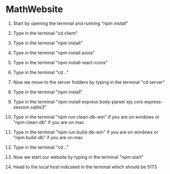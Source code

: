 # MathWebsite

1. Start by opening the terminal and running "npm install"

2. Type in the terminal "cd client"
3. Type in the terminal "npm install"
4. Type in the terminal "npm install axios"
5. Type in the terminal "npm install react-icons"

6. Type in the terminal "cd .."
7. Now we move to the server fodders by typing in the terminal "cd server"
8. Type in the terminal "npm install"
9. Type in the terminal "npm install express body-parser ejs cors express-session sqlite3"
10. Type in the terminal "npm run clean-db-win" if you are on windows or "npm clean-db" if you are on mac
11. Type in the terminal "npm run build-db-win" if you are on windows or "npm build-db" if you are on mac
12. Type in the terminal "cd .."
13. Now we start our website by typing in the terminal "npm start"
14. Head to the local host indicated in the terminal which should be 5173 